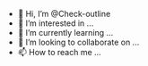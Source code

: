 - 👋 Hi, I’m @Check-outline
- 👀 I’m interested in ...
- 🌱 I’m currently learning ...
- 💞️ I’m looking to collaborate on ...
- 📫 How to reach me ...

<!---
Check-outline/Check-outline is a ✨ special ✨ repository because its `README.md` (this file) appears on your GitHub profile.
You can click the Preview link to take a look at your changes.
--->
